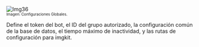 ![Img36](/img/bot/img36.png)\
<sub><sup>Imagen: Configuraciones Globales.</sup></sub>

Define el token del bot, el ID del grupo autorizado, 
la configuración común de la base de datos, el 
tiempo máximo de inactividad, y las rutas de 
configuración para imgkit.
